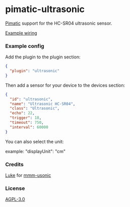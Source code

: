 pimatic-ultrasonic
================

<a href="https://pimatic.org">Pimatic</a> support for the HC-SR04 ultrasonic sensor.

<a href="https://github.com/mochman/mmm-usonic#example">Example wiring</a>

### Example config

Add the plugin to the plugin section:

```json
{ 
  "plugin": "ultrasonic"
}
```

Then add a sensor for your device to the devices section:

```json
{
  "id": "ultrasonic",
  "name": "Ultrasonic HC-SR04",
  "class": "Ultrasonic",
  "echo": 22,
  "trigger": 18,
  "timeout": 750,
  "interval": 60000
}
```
You can also select the unit:

example: "displayUnit": "cm"

### Credits

<a href="https://github.com/mochman">Luke</a> for <a href="https://github.com/mochman/mmm-usonic">mmm-usonic</a>

### License

<a href="https://github.com/wutu/pimatic-ultrasonic/blob/development/LICENSE"> AGPL-3.0 </a>
